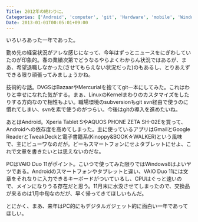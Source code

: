 ```yaml
---
Title: 2012年の終わりに。
Categories: ['Android', 'computer', 'git', 'Hardware', 'mobile', 'Windows']
Date: 2013-01-01T00:05:01+09:00
---
```


いろいろあった一年であった。

勤め先の経営状況がアレな感じになって、今年はずっとニュースをにぎわしていたのが印象的。春の業績次第でどうなるやらよくわからん状況ではあるが、まあ、希望退職しなかった(させてもらえない状況だった)のもあるし、とりあえずできる限り頑張ってみましょうかね。

技術的な話。DVGSはBazaarやMercurialを捨ててgit一本にしてみた。これはわりと幸せになれた気がする。まぁ、LinuxのKernelまわりのカスタマイズをしたりする方向なので相性もよい。職場環境のsubversionもgit svn経由で使うのに慣れてしまい、svnを素で使うのがつらい。今後はgitの導入を進めたいね。

あとはAndroid。Xperia Tablet SやAQUOS PHONE ZETA SH-02Eを買って、Androidへの依存度を高めてしまった。主に使っているアプリはGmailとGoogle ReaderとTweakDeckと電子書籍系(Kinoppy&BOOK☆WALKER)という風味で、主にビューワなのだが。どーもスマートフォンにせよタブレットにせよ、これで文章を書きたいとは思えないのだな。

PCはVAIO Duo 11がポイント。こいつで使ってみた限りではWindows8はよいヤツである。Androidのスマートフォンやタブレットと違い、VAIO Duo 11には文章をそれなりに入力できるキーボードがついているし、CPUはぐっと速いので、メインになりうる存在だと思う。11月末に水没させてしまったので、交換品が来るのは1月中旬なのだが、早く帰ってきてほしいもんだ。

とにかく、まあ、来年はPC的にもデジタルガジェット的に面白い一年であってほしい。

